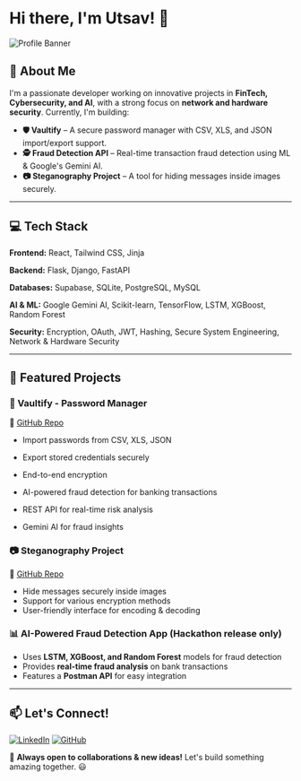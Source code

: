 # Hi there, I'm Utsav! 👋

![Profile Banner](https://github.com/utsav-mistry/banner.png)

## 🚀 About Me

I'm a passionate developer working on innovative projects in **FinTech, Cybersecurity, and AI**, with a strong focus on **network and hardware security**. Currently, I'm building:
- **🛡️ Vaultify** – A secure password manager with CSV, XLS, and JSON import/export support.
- **🕵️ Fraud Detection API** – Real-time transaction fraud detection using ML & Google's Gemini AI.
- **📷 Steganography Project** – A tool for hiding messages inside images securely.


---

## 💻 Tech Stack

**Frontend:** React, Tailwind CSS, Jinja

**Backend:** Flask, Django, FastAPI

**Databases:** Supabase, SQLite, PostgreSQL, MySQL

**AI & ML:** Google Gemini AI, Scikit-learn, TensorFlow, LSTM, XGBoost, Random Forest

**Security:** Encryption, OAuth, JWT, Hashing, Secure System Engineering, Network & Hardware Security

---

## 📌 Featured Projects

### 🔐 Vaultify - Password Manager
🔗 [GitHub Repo](https://github.com/utsav-mistry/vaultify)

- Import passwords from CSV, XLS, JSON
- Export stored credentials securely
- End-to-end encryption

- AI-powered fraud detection for banking transactions
- REST API for real-time risk analysis
- Gemini AI for fraud insights

### 📷 Steganography Project
🔗 [GitHub Repo](https://github.com/utsav-mistry/steganography-project)

- Hide messages securely inside images
- Support for various encryption methods
- User-friendly interface for encoding & decoding

### 📊 AI-Powered Fraud Detection App (Hackathon release only)

- Uses **LSTM, XGBoost, and Random Forest** models for fraud detection
- Provides **real-time fraud analysis** on bank transactions
- Features a **Postman API** for easy integration

---

## 📫 Let's Connect!
[![LinkedIn](https://img.shields.io/badge/LinkedIn-Profile-blue?logo=linkedin)](https://www.linkedin.com/in/utsav-mistry-3056772b6/) 
[![GitHub](https://img.shields.io/badge/GitHub-Utsav-black?logo=github)](https://github.com/utsav-mistry)

🚀 **Always open to collaborations & new ideas!** Let's build something amazing together. 😃
